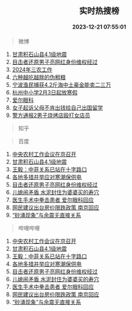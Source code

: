 <div align="center"><h2>实时热搜榜</h2><h4>2023-12-21 07:55:01</h4></div>

> 微博  

1. [甘肃积石山县4.1级地震](https://s.weibo.com/weibo?q=%23%E7%94%98%E8%82%83%E7%A7%AF%E7%9F%B3%E5%B1%B1%E5%8E%BF4.1%E7%BA%A7%E5%9C%B0%E9%9C%87%23&t=31&band_rank=1&Refer=top)<br />
2. [目击者还原男子亮网红身份维权经过](https://s.weibo.com/weibo?q=%23%E7%9B%AE%E5%87%BB%E8%80%85%E8%BF%98%E5%8E%9F%E7%94%B7%E5%AD%90%E4%BA%AE%E7%BD%91%E7%BA%A2%E8%BA%AB%E4%BB%BD%E7%BB%B4%E6%9D%83%E7%BB%8F%E8%BF%87%23&t=31&band_rank=2&Refer=top)<br />
3. [2024年三农工作](https://s.weibo.com/weibo?q=%232024%E5%B9%B4%E4%B8%89%E5%86%9C%E5%B7%A5%E4%BD%9C%23&t=31&band_rank=3&Refer=top)<br />
4. [六种越吃越胖的伪粗粮](https://s.weibo.com/weibo?q=%E5%85%AD%E7%A7%8D%E8%B6%8A%E5%90%83%E8%B6%8A%E8%83%96%E7%9A%84%E4%BC%AA%E7%B2%97%E7%B2%AE&t=31&band_rank=4&Refer=top)<br />
5. [宁波渔民捕获4.2斤海中土豪金能卖二三万](https://s.weibo.com/weibo?q=%23%E5%AE%81%E6%B3%A2%E6%B8%94%E6%B0%91%E6%8D%95%E8%8E%B74.2%E6%96%A4%E6%B5%B7%E4%B8%AD%E5%9C%9F%E8%B1%AA%E9%87%91%E8%83%BD%E5%8D%96%E4%BA%8C%E4%B8%89%E4%B8%87%23&t=31&band_rank=5&Refer=top)<br />
6. [杭州中小学2月3日起放寒假](https://s.weibo.com/weibo?q=%23%E6%9D%AD%E5%B7%9E%E4%B8%AD%E5%B0%8F%E5%AD%A62%E6%9C%883%E6%97%A5%E8%B5%B7%E6%94%BE%E5%AF%92%E5%81%87%23&t=31&band_rank=6&Refer=top)<br />
7. [爱尔眼科](https://s.weibo.com/weibo?q=%E7%88%B1%E5%B0%94%E7%9C%BC%E7%A7%91&t=31&band_rank=7&Refer=top)<br />
8. [女子起诉父母不肯出钱给自己出国留学](https://s.weibo.com/weibo?q=%23%E5%A5%B3%E5%AD%90%E8%B5%B7%E8%AF%89%E7%88%B6%E6%AF%8D%E4%B8%8D%E8%82%AF%E5%87%BA%E9%92%B1%E7%BB%99%E8%87%AA%E5%B7%B1%E5%87%BA%E5%9B%BD%E7%95%99%E5%AD%A6%23&t=31&band_rank=8&Refer=top)<br />
9. [警方通报2男子烧烤店殴打女店员](https://s.weibo.com/weibo?q=%23%E8%AD%A6%E6%96%B9%E9%80%9A%E6%8A%A52%E7%94%B7%E5%AD%90%E7%83%A7%E7%83%A4%E5%BA%97%E6%AE%B4%E6%89%93%E5%A5%B3%E5%BA%97%E5%91%98%23&t=31&band_rank=9&Refer=top)<br />

> 知乎  


> 百度  

1. [中央农村工作会议在京召开](https://www.baidu.com/s?wd=%E4%B8%AD%E5%A4%AE%E5%86%9C%E6%9D%91%E5%B7%A5%E4%BD%9C%E4%BC%9A%E8%AE%AE%E5%9C%A8%E4%BA%AC%E5%8F%AC%E5%BC%80&sa=fyb_news&rsv_dl=fyb_news)<br />
2. [甘肃积石山县4.1级地震](https://www.baidu.com/s?wd=%E7%94%98%E8%82%83%E7%A7%AF%E7%9F%B3%E5%B1%B1%E5%8E%BF4.1%E7%BA%A7%E5%9C%B0%E9%9C%87&sa=fyb_news&rsv_dl=fyb_news)<br />
3. [王毅：中菲关系已站在十字路口](https://www.baidu.com/s?wd=%E7%8E%8B%E6%AF%85%EF%BC%9A%E4%B8%AD%E8%8F%B2%E5%85%B3%E7%B3%BB%E5%B7%B2%E7%AB%99%E5%9C%A8%E5%8D%81%E5%AD%97%E8%B7%AF%E5%8F%A3&sa=fyb_news&rsv_dl=fyb_news)<br />
4. [各地多措并举应对寒潮保供电](https://www.baidu.com/s?wd=%E5%90%84%E5%9C%B0%E5%A4%9A%E6%8E%AA%E5%B9%B6%E4%B8%BE%E5%BA%94%E5%AF%B9%E5%AF%92%E6%BD%AE%E4%BF%9D%E4%BE%9B%E7%94%B5&sa=fyb_news&rsv_dl=fyb_news)<br />
5. [目击者还原男子亮网红身份维权经过](https://www.baidu.com/s?wd=%E7%9B%AE%E5%87%BB%E8%80%85%E8%BF%98%E5%8E%9F%E7%94%B7%E5%AD%90%E4%BA%AE%E7%BD%91%E7%BA%A2%E8%BA%AB%E4%BB%BD%E7%BB%B4%E6%9D%83%E7%BB%8F%E8%BF%87&sa=fyb_news&rsv_dl=fyb_news)<br />
6. [儿媳闹矛盾 水泥封住为婆婆买的寿穴](https://www.baidu.com/s?wd=%E5%84%BF%E5%AA%B3%E9%97%B9%E7%9F%9B%E7%9B%BE+%E6%B0%B4%E6%B3%A5%E5%B0%81%E4%BD%8F%E4%B8%BA%E5%A9%86%E5%A9%86%E4%B9%B0%E7%9A%84%E5%AF%BF%E7%A9%B4&sa=fyb_news&rsv_dl=fyb_news)<br />
7. [医生手术中拳击患者 爱尔眼科回应](https://www.baidu.com/s?wd=%E5%8C%BB%E7%94%9F%E6%89%8B%E6%9C%AF%E4%B8%AD%E6%8B%B3%E5%87%BB%E6%82%A3%E8%80%85+%E7%88%B1%E5%B0%94%E7%9C%BC%E7%A7%91%E5%9B%9E%E5%BA%94&sa=fyb_news&rsv_dl=fyb_news)<br />
8. [网民建议出台房价限跌政策 南京回应](https://www.baidu.com/s?wd=%E7%BD%91%E6%B0%91%E5%BB%BA%E8%AE%AE%E5%87%BA%E5%8F%B0%E6%88%BF%E4%BB%B7%E9%99%90%E8%B7%8C%E6%94%BF%E7%AD%96+%E5%8D%97%E4%BA%AC%E5%9B%9E%E5%BA%94&sa=fyb_news&rsv_dl=fyb_news)<br />
9. [“砂涌现象”与余震无直接关系](https://www.baidu.com/s?wd=%E2%80%9C%E7%A0%82%E6%B6%8C%E7%8E%B0%E8%B1%A1%E2%80%9D%E4%B8%8E%E4%BD%99%E9%9C%87%E6%97%A0%E7%9B%B4%E6%8E%A5%E5%85%B3%E7%B3%BB&sa=fyb_news&rsv_dl=fyb_news)<br />

> 哔哩哔哩  

1. [中央农村工作会议在京召开](https://www.baidu.com/s?wd=%E4%B8%AD%E5%A4%AE%E5%86%9C%E6%9D%91%E5%B7%A5%E4%BD%9C%E4%BC%9A%E8%AE%AE%E5%9C%A8%E4%BA%AC%E5%8F%AC%E5%BC%80&sa=fyb_news&rsv_dl=fyb_news)<br />
2. [甘肃积石山县4.1级地震](https://www.baidu.com/s?wd=%E7%94%98%E8%82%83%E7%A7%AF%E7%9F%B3%E5%B1%B1%E5%8E%BF4.1%E7%BA%A7%E5%9C%B0%E9%9C%87&sa=fyb_news&rsv_dl=fyb_news)<br />
3. [王毅：中菲关系已站在十字路口](https://www.baidu.com/s?wd=%E7%8E%8B%E6%AF%85%EF%BC%9A%E4%B8%AD%E8%8F%B2%E5%85%B3%E7%B3%BB%E5%B7%B2%E7%AB%99%E5%9C%A8%E5%8D%81%E5%AD%97%E8%B7%AF%E5%8F%A3&sa=fyb_news&rsv_dl=fyb_news)<br />
4. [各地多措并举应对寒潮保供电](https://www.baidu.com/s?wd=%E5%90%84%E5%9C%B0%E5%A4%9A%E6%8E%AA%E5%B9%B6%E4%B8%BE%E5%BA%94%E5%AF%B9%E5%AF%92%E6%BD%AE%E4%BF%9D%E4%BE%9B%E7%94%B5&sa=fyb_news&rsv_dl=fyb_news)<br />
5. [目击者还原男子亮网红身份维权经过](https://www.baidu.com/s?wd=%E7%9B%AE%E5%87%BB%E8%80%85%E8%BF%98%E5%8E%9F%E7%94%B7%E5%AD%90%E4%BA%AE%E7%BD%91%E7%BA%A2%E8%BA%AB%E4%BB%BD%E7%BB%B4%E6%9D%83%E7%BB%8F%E8%BF%87&sa=fyb_news&rsv_dl=fyb_news)<br />
6. [儿媳闹矛盾 水泥封住为婆婆买的寿穴](https://www.baidu.com/s?wd=%E5%84%BF%E5%AA%B3%E9%97%B9%E7%9F%9B%E7%9B%BE+%E6%B0%B4%E6%B3%A5%E5%B0%81%E4%BD%8F%E4%B8%BA%E5%A9%86%E5%A9%86%E4%B9%B0%E7%9A%84%E5%AF%BF%E7%A9%B4&sa=fyb_news&rsv_dl=fyb_news)<br />
7. [医生手术中拳击患者 爱尔眼科回应](https://www.baidu.com/s?wd=%E5%8C%BB%E7%94%9F%E6%89%8B%E6%9C%AF%E4%B8%AD%E6%8B%B3%E5%87%BB%E6%82%A3%E8%80%85+%E7%88%B1%E5%B0%94%E7%9C%BC%E7%A7%91%E5%9B%9E%E5%BA%94&sa=fyb_news&rsv_dl=fyb_news)<br />
8. [网民建议出台房价限跌政策 南京回应](https://www.baidu.com/s?wd=%E7%BD%91%E6%B0%91%E5%BB%BA%E8%AE%AE%E5%87%BA%E5%8F%B0%E6%88%BF%E4%BB%B7%E9%99%90%E8%B7%8C%E6%94%BF%E7%AD%96+%E5%8D%97%E4%BA%AC%E5%9B%9E%E5%BA%94&sa=fyb_news&rsv_dl=fyb_news)<br />
9. [“砂涌现象”与余震无直接关系](https://www.baidu.com/s?wd=%E2%80%9C%E7%A0%82%E6%B6%8C%E7%8E%B0%E8%B1%A1%E2%80%9D%E4%B8%8E%E4%BD%99%E9%9C%87%E6%97%A0%E7%9B%B4%E6%8E%A5%E5%85%B3%E7%B3%BB&sa=fyb_news&rsv_dl=fyb_news)<br />
